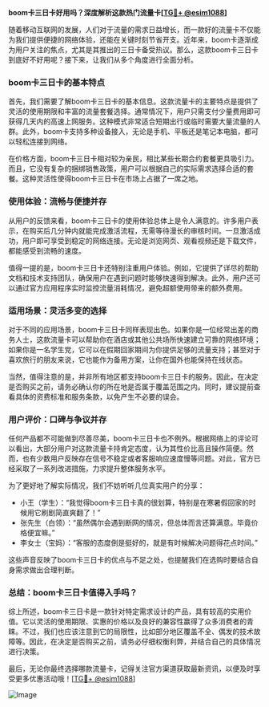 **boom卡三日卡好用吗？深度解析这款热门流量卡[[TG💪+ @esim1088](https://t.me/s/esim1088)]**

随着移动互联网的发展，人们对于流量的需求日益增长，而一款好的流量卡不仅能为我们提供便捷的网络体验，还能在关键时刻节省开支。近年来，boom卡逐渐成为用户关注的焦点，尤其是其推出的三日卡备受热议。那么，这款boom卡三日卡到底好不好用呢？接下来，让我们从多个角度进行全面分析。

### boom卡三日卡的基本特点

首先，我们需要了解boom卡三日卡的基本信息。这款流量卡的主要特点是提供了灵活的使用期限和丰富的流量套餐选择。通常情况下，用户只需支付少量费用即可获得几天内的高速上网服务。这种模式非常适合短期出行或临时需要大量流量的人群。此外，boom卡支持多种设备接入，无论是手机、平板还是笔记本电脑，都可以轻松连接到网络。

在价格方面，boom卡三日卡相对较为亲民，相比某些长期合约套餐更具吸引力。而且，它没有复杂的捆绑销售政策，用户可以根据自己的实际需求选择合适的套餐。这种灵活性使得boom卡三日卡在市场上占据了一席之地。

### 使用体验：流畅与便捷并存

从用户的反馈来看，boom卡三日卡的使用体验总体上是令人满意的。许多用户表示，在购买后几分钟内就能完成激活流程，无需等待漫长的审核时间。一旦激活成功，用户即可享受到稳定的网络连接。无论是浏览网页、观看视频还是下载文件，都能感受到流畅的速度。

值得一提的是，boom卡三日卡还特别注重用户体验。例如，它提供了详尽的帮助文档和技术支持团队，确保用户在遇到问题时能够快速得到解决。此外，用户还可以通过官方应用程序实时监控流量消耗情况，避免超额使用带来的额外费用。

### 适用场景：灵活多变的选择

对于不同的应用场景，boom卡三日卡同样表现出色。如果你是一位经常出差的商务人士，这款流量卡可以帮助你在酒店或其他公共场所快速建立可靠的网络环境；如果你是一名学生党，它可以在假期回家期间为你提供足够的流量支持；甚至对于喜欢旅行的朋友来说，它也能作为备用方案，让你在国外也能保持在线状态。

当然，值得注意的是，并非所有地区都支持boom卡三日卡的服务。因此，在决定是否购买之前，请务必确认你的所在地是否属于覆盖范围之内。同时，建议提前查看具体的资费标准和服务条款，以免产生不必要的误会。

### 用户评价：口碑与争议并存

任何产品都不可能做到尽善尽美，boom卡三日卡也不例外。根据网络上的评论可以看出，大部分用户对这款流量卡持肯定态度，认为其性价比高且操作简便。然而，也有少数用户反映存在信号不稳定或者客服响应速度慢等问题。对此，官方已经采取了一系列改进措施，力求提升整体服务水平。

为了更好地了解实际情况，我们不妨听听几位真实用户的分享：

- 小王（学生）：“我觉得boom卡三日卡真的很划算，特别是在寒暑假回家的时候用它刷剧简直爽翻了！”
- 张先生（白领）：“虽然偶尔会遇到断网的情况，但总体而言还算满意。毕竟价格便宜嘛。”
- 李女士（宝妈）：“客服的态度倒是挺好的，就是有时候解决问题得花点时间。”

这些声音反映了boom卡三日卡的优点与不足之处，也提醒我们在选购时要结合自身需求做出合理判断。

### 总结：boom卡三日卡值得入手吗？

综上所述，boom卡三日卡是一款针对特定需求设计的产品，具有较高的实用价值。它以灵活的使用期限、实惠的价格以及良好的兼容性赢得了众多消费者的青睐。不过，我们也应该注意到它的局限性，比如部分地区覆盖不全、偶发的技术故障等。因此，在决定是否购买之前，请务必仔细权衡利弊，并结合自己的具体情况进行决策。

最后，无论你最终选择哪款流量卡，记得关注官方渠道获取最新资讯，以便及时享受更多优惠活动哦！[[TG💪+ @esim1088](https://t.me/s/esim1088)] 

![Image](https://i.postimg.cc/4NQfJmqS/Snipaste-2025-05-13-00-14-12.png)
